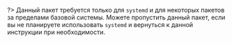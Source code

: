 ?> Данный пакет требуется только для `systemd` и для некоторых пакетов за пределами базовой системы. Можете пропустить данный пакет, если вы не планируете использовать `systemd` и вернуться к данной инструкции при необходимости.
